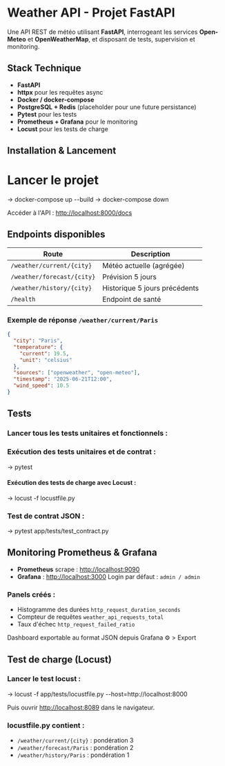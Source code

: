 # Weather API - Projet FastAPI 

Une API REST de météo utilisant **FastAPI**, interrogeant les services **Open-Meteo** et **OpenWeatherMap**, et disposant de tests, supervision et monitoring.



##  Stack Technique

* **FastAPI**
* **httpx** pour les requêtes async
* **Docker / docker-compose**
* **PostgreSQL + Redis** (placeholder pour une future persistance)
* **Pytest** pour les tests
* **Prometheus + Grafana** pour le monitoring
* **Locust** pour les tests de charge



##  Installation & Lancement

# Lancer le projet
-> docker-compose up --build
-> docker-compose down


Accéder à l'API : [http://localhost:8000/docs](http://localhost:8000/docs)



##  Endpoints disponibles

| Route                      | Description                   |
| -------------------------- | ----------------------------- |
| `/weather/current/{city}`  | Météo actuelle (agrégée)      |
| `/weather/forecast/{city}` | Prévision 5 jours             |
| `/weather/history/{city}`  | Historique 5 jours précédents |
| `/health`                  | Endpoint de santé             |

### Exemple de réponse `/weather/current/Paris`

```json
{
  "city": "Paris",
  "temperature": {
    "current": 19.5,
    "unit": "celsius"
  },
  "sources": ["openweather", "open-meteo"],
  "timestamp": "2025-06-21T12:00",
  "wind_speed": 10.5
}
```



##  Tests

### Lancer tous les tests unitaires et fonctionnels :

### Exécution des tests unitaires et de contrat :
-> pytest
#### Exécution des tests de charge avec Locust :
-> locust -f locustfile.py

### Test de contrat JSON :


-> pytest app/tests/test_contract.py



##  Monitoring Prometheus & Grafana

* **Prometheus** scrape : [http://localhost:9090](http://localhost:9090)
* **Grafana** : [http://localhost:3000](http://localhost:3000)
  Login par défaut : `admin / admin`

### Panels créés :

* Histogramme des durées `http_request_duration_seconds`
* Compteur de requêtes `weather_api_requests_total`
* Taux d'échec `http_request_failed_ratio`

Dashboard exportable au format JSON depuis Grafana ⚙️ > Export



##  Test de charge (Locust)

### Lancer le test locust :


-> locust -f app/tests/locustfile.py --host=http://localhost:8000


Puis ouvrir [http://localhost:8089](http://localhost:8089) dans le navigateur.

### locustfile.py contient :

* `/weather/current/{city}` : pondération 3
* `/weather/forecast/Paris` : pondération 2
* `/weather/history/Paris` : pondération 1


